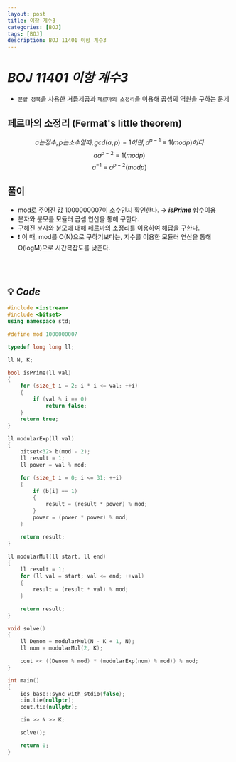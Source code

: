 ```yaml
---
layout: post
title: 이항 계수3
categories: [BOJ]
tags: [BOJ]
description: BOJ 11401 이항 계수3
---
```


# **_BOJ 11401 이항 계수3_**

- `분할 정복`을 사용한 거듭제곱과 `페르마의 소정리`을 이용해 곱셈의 역원을 구하는 문제

## 페르마의 소정리 (Fermat's little theorem)

$$ a는 정수, p는 소수일 때, gcd(a,p) = 1이면, a^{p-1} \equiv 1 (modp)이다 $$
$$ a a^{p-2} \equiv 1 (mod p)$$
$$ a^{-1} \equiv a^{p-2} (mod p)$$

## 풀이

- mod로 주어진 값 1000000007이 소수인지 확인한다. → **_isPrime_** 함수이용
- 분자와 분모를 모듈러 곱셈 연산을 통해 구한다.
- 구해진 분자와 분모에 대해 페르마의 소정리를 이용하여 해답을 구한다.
- ❗️ 이 때, mod를 O(N)으로 구하기보다는, 지수를 이용한 모듈러 연산을 통해 O(logM)으로 시간복잡도를 낮춘다.

<br><br/>

## 💡 **_Code_**

```c++
#include <iostream>
#include <bitset>
using namespace std;

#define mod 1000000007

typedef long long ll;

ll N, K;

bool isPrime(ll val)
{
    for (size_t i = 2; i * i <= val; ++i)
    {
        if (val % i == 0)
            return false;
    }
    return true;
}

ll modularExp(ll val)
{
    bitset<32> b(mod - 2);
    ll result = 1;
    ll power = val % mod;

    for (size_t i = 0; i <= 31; ++i)
    {
        if (b[i] == 1)
        {
            result = (result * power) % mod;
        }
        power = (power * power) % mod;
    }

    return result;
}

ll modularMul(ll start, ll end)
{
    ll result = 1;
    for (ll val = start; val <= end; ++val)
    {
        result = (result * val) % mod;
    }

    return result;
}

void solve()
{
    ll Denom = modularMul(N - K + 1, N);
    ll nom = modularMul(2, K);

    cout << ((Denom % mod) * (modularExp(nom) % mod)) % mod;
}

int main()
{
    ios_base::sync_with_stdio(false);
    cin.tie(nullptr);
    cout.tie(nullptr);

    cin >> N >> K;

    solve();

    return 0;
}
```
